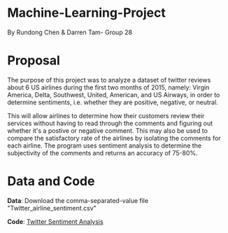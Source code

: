 # Machine-Learning-Project
By Rundong Chen & Darren Tam- Group 28

# Proposal
The purpose of this project was to analyze a dataset of twitter reviews about 6 US airlines during the first two months of 2015, namely: Virgin America, Delta, Southwest, United, American, and US Airways, in order to determine sentiments, i.e. whether they are positive, negative, or neutral. 

This will allow airlines to determine how their customers review their services without having to read through the comments and figuring out whether it's a postive or negative comment. This may also be used to compare the satisfactory rate of the airlines by isolating the comments for each airline. The program uses sentiment analysis to determine the subjectivity of the comments and returns an accuracy of 75-80%. 

# Data and Code
**Data**: Download the comma-separated-value file "Twitter_airline_sentiment.csv" 

**Code**: [Twitter Sentiment Analysis](./Twitter_Sentiment_Analysis.ipynb)
